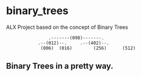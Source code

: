 # binary_trees
ALX Project based on the concept of Binary Trees

					.-------(098)-------.
				.--(012)--.		.--(402)--.
			     (006)	(016)	     (256)      (512)

## Binary Trees in a pretty way.
